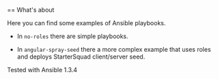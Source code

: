 
== What's about

Here you can find some examples of Ansible playbooks.

* In `no-roles` there are simple playbooks.

* In `angular-spray-seed` there a more complex example that uses roles and deploys StarterSquad client/server seed.



Tested with Ansible 1.3.4